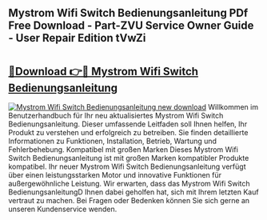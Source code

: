 ## Mystrom Wifi Switch Bedienungsanleitung PDf Free Download - Part-ZVU Service Owner Guide - User Repair Edition tVwZi

# <h2><a href="http://df1uqk.blite.top/?on=Mystrom+Wifi+Switch+Bedienungsanleitung">🔗Download 👉🔴 Mystrom Wifi Switch Bedienungsanleitung</a></h2>

[![Mystrom Wifi Switch Bedienungsanleitung new download](https://i.imgur.com/lujVjoI.png)](http://df1uqk.blite.top/?on=Mystrom+Wifi+Switch+Bedienungsanleitung)
Willkommen im Benutzerhandbuch für Ihr neu aktualisiertes Mystrom Wifi Switch Bedienungsanleitung. Dieser umfassende Leitfaden soll Ihnen helfen, Ihr Produkt zu verstehen und erfolgreich zu betreiben. Sie finden detaillierte Informationen zu Funktionen, Installation, Betrieb, Wartung und Fehlerbehebung. Kompatibel mit großen Marken Dieses Mystrom Wifi Switch Bedienungsanleitung ist mit großen Marken kompatibler Produkte kompatibel. Ihr neuer Mystrom Wifi Switch Bedienungsanleitung verfügt über einen leistungsstarken Motor und innovative Funktionen für außergewöhnliche Leistung. Wir erwarten, dass das Mystrom Wifi Switch BedienungsanleitungD Ihnen dabei geholfen hat, sich mit Ihrem letzten Kauf vertraut zu machen. Bei Fragen oder Bedenken können Sie sich gerne an unseren Kundenservice wenden.
